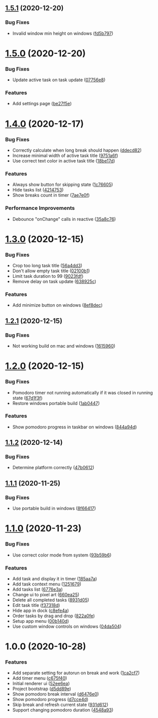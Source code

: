 ## [1.5.1](https://github.com/TheUnderScorer/pixel-pomodo/compare/v1.5.0...v1.5.1) (2020-12-20)


### Bug Fixes

* Invalid window min height on windows ([fd5b797](https://github.com/TheUnderScorer/pixel-pomodo/commit/fd5b7972bff90a74bd12d36fdd85740e96be201b))

# [1.5.0](https://github.com/TheUnderScorer/pixel-pomodo/compare/v1.4.0...v1.5.0) (2020-12-20)


### Bug Fixes

* Update active task on task update ([07756e8](https://github.com/TheUnderScorer/pixel-pomodo/commit/07756e812aadb5b413afa91b7511e483c20706d5))


### Features

* Add settings page ([be27f5e](https://github.com/TheUnderScorer/pixel-pomodo/commit/be27f5e2e09cfe9e6656f398d311c11f96ae377f))

# [1.4.0](https://github.com/TheUnderScorer/pixel-pomodo/compare/v1.3.0...v1.4.0) (2020-12-17)


### Bug Fixes

* Correctly calculate when long break should happen ([ddecd82](https://github.com/TheUnderScorer/pixel-pomodo/commit/ddecd82c31304a03e6972323424cb6b7abe49677))
* Increase minimal width of active task title ([9751a6f](https://github.com/TheUnderScorer/pixel-pomodo/commit/9751a6f96dab1e005f10ea0d9eb85af9027c87f1))
* Use correct text color in active task title ([18be17d](https://github.com/TheUnderScorer/pixel-pomodo/commit/18be17df0ae4679cf3870ae5a8a807f23671f1cb))


### Features

* Always show button for skipping state ([1c76605](https://github.com/TheUnderScorer/pixel-pomodo/commit/1c766055b70d83a0b5d33e80abd9cb1923fa40b3))
* Hide tasks list ([4214753](https://github.com/TheUnderScorer/pixel-pomodo/commit/4214753f85f38dc0f1e9e20ee0d4bf9e4a0a74f2))
* Show breaks count in timer ([7ae7e0f](https://github.com/TheUnderScorer/pixel-pomodo/commit/7ae7e0f3c0ed1afd2a19f13aae53b4da44600c21))


### Performance Improvements

* Debounce "onChange" calls in reactive ([35a8c76](https://github.com/TheUnderScorer/pixel-pomodo/commit/35a8c7691cdb92d82ca69efa019d11d209975b8f))

# [1.3.0](https://github.com/TheUnderScorer/pixel-pomodo/compare/v1.2.1...v1.3.0) (2020-12-15)


### Bug Fixes

* Crop too long task title ([56a4dd3](https://github.com/TheUnderScorer/pixel-pomodo/commit/56a4dd3d541d2abc473e843f61745387589dfd37))
* Don't allow empty task title ([02100b1](https://github.com/TheUnderScorer/pixel-pomodo/commit/02100b1a9929fc739f1986d1bd328e817d884501))
* Limit task duration to 99 ([9023fdf](https://github.com/TheUnderScorer/pixel-pomodo/commit/9023fdf3b5a3f801e0918ab616673db5f53c1dcd))
* Remove delay on task update ([638925c](https://github.com/TheUnderScorer/pixel-pomodo/commit/638925cc89df15f359cbc49e26576eaa69ba76bb))


### Features

* Add minimize button on windows ([8ef8dec](https://github.com/TheUnderScorer/pixel-pomodo/commit/8ef8dec788437fb1c429fc63c189775f39f97eb9))

## [1.2.1](https://github.com/TheUnderScorer/pixel-pomodo/compare/v1.2.0...v1.2.1) (2020-12-15)


### Bug Fixes

* Not working build on mac and windows ([1615960](https://github.com/TheUnderScorer/pixel-pomodo/commit/1615960ed2d156ea11a7ddf07f0b6ace3028284c))

# [1.2.0](https://github.com/TheUnderScorer/pixel-pomodo/compare/v1.1.2...v1.2.0) (2020-12-15)


### Bug Fixes

* Pomodoro timer not running automatically if it was closed in running state ([67d1f3f](https://github.com/TheUnderScorer/pixel-pomodo/commit/67d1f3ffe1f7db24f75a6729467297ec4213957a))
* Restore windows portable build ([1ab0447](https://github.com/TheUnderScorer/pixel-pomodo/commit/1ab04479b13794b07be46689ad2fba6b84e0066c))


### Features

* Show pomodoro progress in taskbar on windows ([844a94d](https://github.com/TheUnderScorer/pixel-pomodo/commit/844a94d1a973244db6d7e0ee6627082ed5328939))

## [1.1.2](https://github.com/TheUnderScorer/PixelPomodo/compare/v1.1.1...v1.1.2) (2020-12-14)


### Bug Fixes

* Determine platform correctly ([47b0612](https://github.com/TheUnderScorer/PixelPomodo/commit/47b0612ce61b94f39457e25a7f63249f1ad77adb))

## [1.1.1](https://github.com/TheUnderScorer/PixelPomodo/compare/v1.1.0...v1.1.1) (2020-11-25)


### Bug Fixes

* Use portable build in windows ([8f66417](https://github.com/TheUnderScorer/PixelPomodo/commit/8f6641754517ace2aa1d29734a39bd753350d546))

# [1.1.0](https://github.com/TheUnderScorer/PixelPomodo/compare/v1.0.0...v1.1.0) (2020-11-23)


### Bug Fixes

* Use correct color mode from system ([93b59b6](https://github.com/TheUnderScorer/PixelPomodo/commit/93b59b6840051f7f5e8e00c3335fd57c7a03d77a))


### Features

* Add task and display it in timer ([185aa7a](https://github.com/TheUnderScorer/PixelPomodo/commit/185aa7aafa09c96e660d14140c6b483c47f24939))
* Add task context menu ([1251679](https://github.com/TheUnderScorer/PixelPomodo/commit/1251679ba55c828a2771a61025a74ee702381035))
* Add tasks list ([6776e3a](https://github.com/TheUnderScorer/PixelPomodo/commit/6776e3a894d1239c63321d8c91701c22ec160a49))
* Change ui to pixel art ([660ea25](https://github.com/TheUnderScorer/PixelPomodo/commit/660ea25ada58a07620700954973595a5dafa5e33))
* Delete all completed tasks ([8931d05](https://github.com/TheUnderScorer/PixelPomodo/commit/8931d0597e62b8e38560c56237a7e8d63b14faa9))
* Edit task title ([f37318d](https://github.com/TheUnderScorer/PixelPomodo/commit/f37318dc4d137bca2c8f328f65b2180dfebbf12f))
* Hide app in dock ([c8efe4a](https://github.com/TheUnderScorer/PixelPomodo/commit/c8efe4a9df6dfe8e32fb6ee3ea665e11180a0956))
* Order tasks by drag and drop ([822a0fe](https://github.com/TheUnderScorer/PixelPomodo/commit/822a0fe5e4ed0229fb6df672b8a7166501b2a531))
* Setup app menu ([00b140d](https://github.com/TheUnderScorer/PixelPomodo/commit/00b140d7feaf23549872801df91557a03c98f546))
* Use custom window controls on windows ([04da504](https://github.com/TheUnderScorer/PixelPomodo/commit/04da504f42c140dd0d1a3c0d8c38df36ab826363))

# 1.0.0 (2020-10-28)


### Features

* Add separate setting for autorun on break and work ([1ca2cf7](https://github.com/TheUnderScorer/PixelPomodo/commit/1ca2cf73b34e532016bc70add0d0b3741cab1b06))
* Add timer menu ([c675f40](https://github.com/TheUnderScorer/PixelPomodo/commit/c675f40d9aaa70df3656e6229cc689a1b6320e80))
* Initial renderer ui ([52ee6ea](https://github.com/TheUnderScorer/PixelPomodo/commit/52ee6eae83baaea56da242bb9c757ce438219545))
* Project bootstrap ([d5dd89e](https://github.com/TheUnderScorer/PixelPomodo/commit/d5dd89e26987af215a0a3059ea0f0bcf36684412))
* Show pomodoro break interval ([d6476e0](https://github.com/TheUnderScorer/PixelPomodo/commit/d6476e0daedcd0af529ab0686f7d4e0260272c53))
* Show pomodoro progress ([d7cce4d](https://github.com/TheUnderScorer/PixelPomodo/commit/d7cce4d3cd9dcb7ba2f120f4603aa324e9ea4ae2))
* Skip break and refresh current state ([931d612](https://github.com/TheUnderScorer/PixelPomodo/commit/931d6127b1f092fc601085dc0e6282ee979f2b03))
* Support changing pomodoro duration ([4548a93](https://github.com/TheUnderScorer/PixelPomodo/commit/4548a93e7275a18a40432d1871f3e8b5b2dc3e8e))

